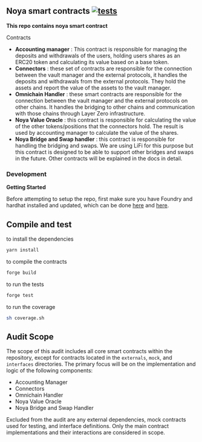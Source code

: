 ## Noya smart contracts [![tests](https://github.com/Noya-ai/noya-vault-contracts/actions/workflows/tests.yml/badge.svg)](https://github.com/Noya-ai/noya-vault-contracts/actions/workflows/tests.yml)
**This repo contains noya smart contract**

Contracts


- **Accounting manager** : This contract is responsible for managing the deposits and withdrawals of the users, holding users shares as an ERC20 token and calculating its value based on a base token.
- **Connectors** : these set of contracts are responsible for the connection between the vault manager and the external protocols, it handles the deposits and withdrawals from the external protocols. They hold the assets and report the value of the assets to the vault manager.
- **Omnichain Handler** : these smart contracts are responsible for the connection between the vault manager and the external protocols on other chains. It handles the bridging to other chains and communication with those chains through Layer Zero infrastructure.
- **Noya Value Oracle** : this contract is responsible for calculating the value of the other tokens/positions that the connectors hold. The result is used by accounting manager to calculate the value of the shares.
- **Noya Bridge and Swap handler** : this contract is responsible for handling the bridging and swaps. We are using LiFi for this purpose but this contract is designed to be able to support other bridges and swaps in the future. Other contracts will be explained in the docs in detail.

### Development

**Getting Started**

Before attempting to setup the repo, first make sure you have Foundry and hardhat installed and updated, which can be done [here](https://github.com/foundry-rs/foundry#installation) and [here](https://hardhat.org/hardhat-runner/docs/getting-started).

## Compile and test

to install the dependencies

```bash
yarn install
```

to compile the contracts

```bash
forge build
```

to run the tests

```bash
forge test
```

to run the coverage

```bash
sh coverage.sh
```


## Audit Scope

The scope of this audit includes all core smart contracts within the repository, except for contracts located in the `externals`, `mock`, and `interfaces` directories. The primary focus will be on the implementation and logic of the following components:

- Accounting Manager
- Connectors
- Omnichain Handler
- Noya Value Oracle
- Noya Bridge and Swap Handler

Excluded from the audit are any external dependencies, mock contracts used for testing, and interface definitions. Only the main contract implementations and their interactions are considered in scope.
